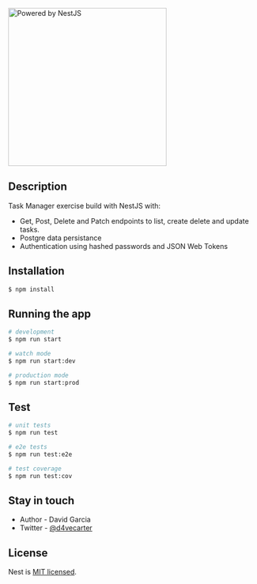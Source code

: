 <p align="left">
  <a href="http://nestjs.com/" target="blank"><img src="https://nestjs.com/img/logo_text.svg" width="320" alt="Powered by NestJS" /></a>
</p>

## Description

Task Manager exercise build with NestJS with:

- Get, Post, Delete and Patch endpoints to list, create delete and update tasks.
- Postgre data persistance
- Authentication using hashed passwords and JSON Web Tokens

## Installation

```bash
$ npm install
```

## Running the app

```bash
# development
$ npm run start

# watch mode
$ npm run start:dev

# production mode
$ npm run start:prod
```

## Test

```bash
# unit tests
$ npm run test

# e2e tests
$ npm run test:e2e

# test coverage
$ npm run test:cov
```

## Stay in touch

- Author - David Garcia
- Twitter - [@d4vecarter](https://twitter.com/d4vecarter)

## License

Nest is [MIT licensed](LICENSE).
